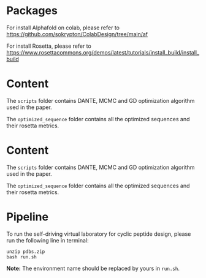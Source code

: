 # Packages
For install Alphafold on colab, please refer to https://github.com/sokrypton/ColabDesign/tree/main/af

For install Rosetta, please refer to https://www.rosettacommons.org/demos/latest/tutorials/install_build/install_build

# Content
The `scripts` folder contains DANTE, MCMC and GD optimization algorithm used in the paper.

The `optimized_sequence` folder contains all the optimized sequences and their rosetta metrics.

# Content
The `scripts` folder contains DANTE, MCMC and GD optimization algorithm used in the paper.

The `optimized_sequence` folder contains all the optimized sequences and their rosetta metrics.

# Pipeline

To run the self-driving virtual laboratory for cyclic peptide design, please run the following line in terminal:

```shell
unzip pdbs.zip
bash run.sh
```
**Note:** The environment name should be replaced by yours in `run.sh`.
